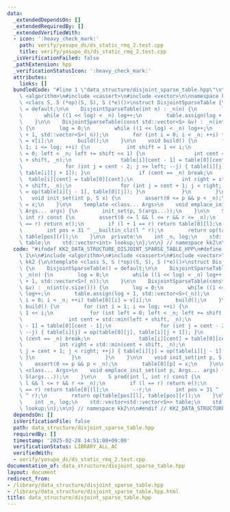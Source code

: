 ```yaml
---
data:
  _extendedDependsOn: []
  _extendedRequiredBy: []
  _extendedVerifiedWith:
  - icon: ':heavy_check_mark:'
    path: verify/yosupo_ds/ds_static_rmq_2.test.cpp
    title: verify/yosupo_ds/ds_static_rmq_2.test.cpp
  _isVerificationFailed: false
  _pathExtension: hpp
  _verificationStatusIcon: ':heavy_check_mark:'
  attributes:
    links: []
  bundledCode: "#line 1 \"data_structure/disjoint_sparse_table.hpp\"\n\n\n\n#include\
    \ <algorithm>\n#include <cassert>\n#include <vector>\n\nnamespace kk2 {\n\ntemplate\
    \ <class S, S (*op)(S, S), S (*e)()>\nstruct DisjointSparseTable {\n    DisjointSparseTable()\
    \ = default;\n\n    DisjointSparseTable(int n) : _n(n) {\n        log = 0;\n \
    \       while ((1 << log) < _n) log++;\n        table.assign(log + 1, std::vector<S>(_n));\n\
    \    }\n\n    DisjointSparseTable(const std::vector<S> &v) : _n(int(v.size()))\
    \ {\n        log = 0;\n        while ((1 << log) < _n) log++;\n        table.assign(log\
    \ + 1, std::vector<S>(_n));\n        for (int i = 0; i < _n; ++i) table[0][i]\
    \ = v[i];\n        build();\n    }\n\n    void build() {\n        for (int i =\
    \ 1; i <= log; ++i) {\n            int shift = 1 << i;\n            for (int left\
    \ = 0; left < _n; left += shift << 1) {\n                int cent = std::min(left\
    \ + shift, _n);\n                table[i][cent - 1] = table[0][cent - 1];\n  \
    \              for (int j = cent - 2; j >= left; --j) { table[i][j] = op(table[0][j],\
    \ table[i][j + 1]); }\n                if (cent == _n) break;\n              \
    \  table[i][cent] = table[0][cent];\n                int right = std::min(cent\
    \ + shift, _n);\n                for (int j = cent + 1; j < right; ++j) { table[i][j]\
    \ = op(table[i][j - 1], table[0][j]); }\n            }\n        }\n    }\n\n \
    \   void init_set(int p, S x) {\n        assert(0 <= p && p < _n);\n        table[0][p]\
    \ = x;\n    }\n\n    template <class... Args>\n    void emplace_init_set(int p,\
    \ Args... args) {\n        init_set(p, S(args...));\n    }\n\n    S prod(int l,\
    \ int r) const {\n        assert(0 <= l && l <= r && r <= _n);\n        if (l\
    \ == r) return e();\n        if (l + 1 == r) return table[0][l];\n        --r;\n\
    \        int pos = 31 ^ __builtin_clz(l ^ r);\n        return op(table[pos][l],\
    \ table[pos][r]);\n    }\n\n  private:\n    int _n, log;\n    std::vector<std::vector<S>>\
    \ table;\n    std::vector<int> lookup;\n};\n\n} // namespace kk2\n\n\n"
  code: "#ifndef KK2_DATA_STRUCTURE_DISJOINT_SPARSE_TABLE_HPP\n#define KK2_DATA_STRUCTURE_DISJOINT_SPARSE_TABLE_HPP\
    \ 1\n\n#include <algorithm>\n#include <cassert>\n#include <vector>\n\nnamespace\
    \ kk2 {\n\ntemplate <class S, S (*op)(S, S), S (*e)()>\nstruct DisjointSparseTable\
    \ {\n    DisjointSparseTable() = default;\n\n    DisjointSparseTable(int n) :\
    \ _n(n) {\n        log = 0;\n        while ((1 << log) < _n) log++;\n        table.assign(log\
    \ + 1, std::vector<S>(_n));\n    }\n\n    DisjointSparseTable(const std::vector<S>\
    \ &v) : _n(int(v.size())) {\n        log = 0;\n        while ((1 << log) < _n)\
    \ log++;\n        table.assign(log + 1, std::vector<S>(_n));\n        for (int\
    \ i = 0; i < _n; ++i) table[0][i] = v[i];\n        build();\n    }\n\n    void\
    \ build() {\n        for (int i = 1; i <= log; ++i) {\n            int shift =\
    \ 1 << i;\n            for (int left = 0; left < _n; left += shift << 1) {\n \
    \               int cent = std::min(left + shift, _n);\n                table[i][cent\
    \ - 1] = table[0][cent - 1];\n                for (int j = cent - 2; j >= left;\
    \ --j) { table[i][j] = op(table[0][j], table[i][j + 1]); }\n                if\
    \ (cent == _n) break;\n                table[i][cent] = table[0][cent];\n    \
    \            int right = std::min(cent + shift, _n);\n                for (int\
    \ j = cent + 1; j < right; ++j) { table[i][j] = op(table[i][j - 1], table[0][j]);\
    \ }\n            }\n        }\n    }\n\n    void init_set(int p, S x) {\n    \
    \    assert(0 <= p && p < _n);\n        table[0][p] = x;\n    }\n\n    template\
    \ <class... Args>\n    void emplace_init_set(int p, Args... args) {\n        init_set(p,\
    \ S(args...));\n    }\n\n    S prod(int l, int r) const {\n        assert(0 <=\
    \ l && l <= r && r <= _n);\n        if (l == r) return e();\n        if (l + 1\
    \ == r) return table[0][l];\n        --r;\n        int pos = 31 ^ __builtin_clz(l\
    \ ^ r);\n        return op(table[pos][l], table[pos][r]);\n    }\n\n  private:\n\
    \    int _n, log;\n    std::vector<std::vector<S>> table;\n    std::vector<int>\
    \ lookup;\n};\n\n} // namespace kk2\n\n#endif // KK2_DATA_STRUCTURE_DISJOINT_SPARSE_TABLE_HPP\n"
  dependsOn: []
  isVerificationFile: false
  path: data_structure/disjoint_sparse_table.hpp
  requiredBy: []
  timestamp: '2025-02-28 14:51:08+09:00'
  verificationStatus: LIBRARY_ALL_AC
  verifiedWith:
  - verify/yosupo_ds/ds_static_rmq_2.test.cpp
documentation_of: data_structure/disjoint_sparse_table.hpp
layout: document
redirect_from:
- /library/data_structure/disjoint_sparse_table.hpp
- /library/data_structure/disjoint_sparse_table.hpp.html
title: data_structure/disjoint_sparse_table.hpp
---
```

